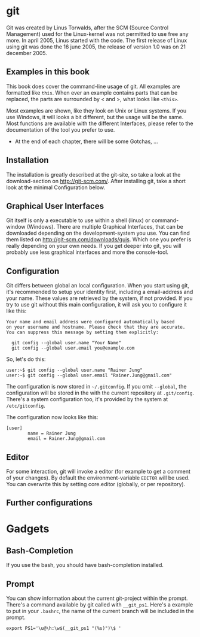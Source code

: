 git
===

Git was created by Linus Torwalds, after the SCM (Source Control Management)
used for the Linux-kernel was not permitted to use free any more. In april
2005, Linus started with the code. The first release of Linux using git was
done the 16 june 2005, the release of version 1.0 was on 21 december 2005.

Examples in this book
---------------------

This book does cover the command-line usage of git. All examples are formatted
like `this`. When ever an example contains parts that can be replaced, the
parts are surrounded by < and >, what looks like `<this>`.

Most examples are shown, like they look on Unix or Linux systems. If you use
Windows, it will looks a bit different, but the usage will be the same. Most
functions are available with the different Interfaces, please refer to the
documentation of the tool you prefer to use.

 - At the end of each chapter, there will be some Gotchas, ...

Installation
------------

The installation is greatly described at the git-site, so take a look at the
download-section on http://git-scm.com/. After installing git, take a short
look at the minimal Configuration below.

Graphical User Interfaces
-------------------------

Git itself is only a executable to use within a shell (linux) or command-window
(Windows). There are multiple Graphical Interfaces, that can be downloaded
depending on the development-system you use. You can find them listed on
http://git-scm.com/downloads/guis. Which one you prefer is really depending on
your own needs. If you get deeper into git, you will probably use less
graphical interfaces and more the console-tool.

Configuration
-------------

Git differs between global an local configuration. When you start using git,
it's recommended to setup your identity first, including a email-address and
your name. These values are retrieved by the system, if not provided. If you
try to use git without this main configuration, it will ask you to configure
it like this:

    Your name and email address were configured automatically based
    on your username and hostname. Please check that they are accurate.
    You can suppress this message by setting them explicitly:

      git config --global user.name "Your Name"
      git config --global user.email you@example.com

So, let's do this:

    user:~$ git config --global user.name "Rainer Jung"
    user:~$ git config --global user.email "Rainer.Jung@gmail.com"

The configuration is now stored in `~/.gitconfig`. If you omit `--global`, the
configuration will be stored in the with the current repository at
`.git/config`. There's a system configuration too, it's provided by the system
at `/etc/gitconfig`.

The configuration now looks like this:

    [user]
            name = Rainer Jung
            email = Rainer.Jung@gmail.com

Editor
------

For some interaction, git will invoke a editor (for example to get a comment
of your changes). By default the environment-variable `EDITOR` will be used.
You can overwrite this by setting core.editor (globally, or per repository).

Further configurations
----------------------

Gadgets
=======

Bash-Completion
---------------

If you use the bash, you should have bash-completion installed.

Prompt
------

You can show information about the current git-project within the prompt.
There's a command available by git called with `__git_ps1`. Here's a example
to put in your `.bashrc`, the name of the current branch will be included in
the prompt.

    export PS1='\u@\h:\w$(__git_ps1 "(%s)")\$ '
